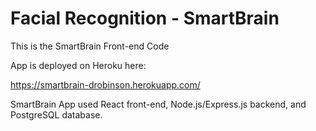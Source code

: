 # Facial Recognition - SmartBrain

This is the SmartBrain Front-end Code

App is deployed on Heroku here:  

https://smartbrain-drobinson.herokuapp.com/

SmartBrain App used React front-end,  Node.js/Express.js backend, and PostgreSQL database.  
